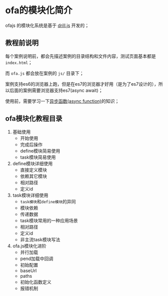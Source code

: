 # ofa的模块化简介

ofajs 的模块化系统是基于 <a href="https://github.com/kirakiray/drill.js" class="csp" target="_blank">drill.js</a>
开发的；

## 教程前说明

每个案例说明前，都会先描述案例的目录结构和文件内容，测试页面基本都是 `index.html`；

而 `ofa.js` 都会放在案例的 `js/` 目录下；

案例支持es6的浏览器上跑，但是在es7的浏览器才好用（是为了es7设计的），所以后面的案例需要浏览器支持es7(async await)；

使用前，需要学习一下[异步函数(async
function)](https://developer.mozilla.org/zh-CN/docs/Web/JavaScript/Reference/Global_Objects/AsyncFunction)的知识；

## ofa模块化教程目录

1. 基础使用
    - 开始使用
    - 完成后操作
    - define模块简易使用
    - task模块简易使用
2. define模块详细使用
    - 直接定义模块
    - 依赖其它模块
    - 相对路径
    - 定义id
3. task模块详细使用
    - `task模块`和`define模块`的异同
    - 模块依赖
    - 传递数据
    - task模块常用的一种应用场景
    - 相对路径
    - 定义id
    - 非主流task模块写法
4. ofa.js模块化进阶
    - 并行加载
    - pend加载中回调
    - 初始配置
    - baseUrl
    - paths
    - 初始化函数定义
    - 报错机制